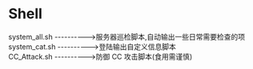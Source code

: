 # Shell
system_all.sh ---------->服务器巡检脚本,自动输出一些日常需要检查的项</br>
system_cat.sh ---------->登陆输出自定义信息脚本</br>
CC_Attack.sh ---------->防御 CC 攻击脚本(食用需谨慎)</br>